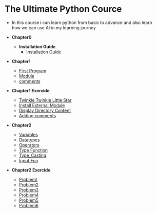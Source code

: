 # The Ultimate Python Cource
- In this course i can learn python from basic to advance and also learn how we can use AI in my learning journey

- **Chapter0**
  - **Installation Guide**
      - [Installation Guide](https://github.com/Sami606713/ultimate_python/tree/main/Chapter0)
- **Chapter1**
  - [First Program](https://github.com/Sami606713/ultimate_python/blob/main/Chapter1/first.py)
  - [Module](https://github.com/Sami606713/ultimate_python/blob/main/Chapter1/module.py)
  - [comments](https://github.com/Sami606713/ultimate_python/blob/main/Chapter1/comments.py)

- **Chapter1 Exercide**
  - [Twinkle Twinkle Little Star](https://github.com/Sami606713/ultimate_python/blob/main/Chapter1_exercise/problem1.py)
  - [Install External Module](https://github.com/Sami606713/ultimate_python/blob/main/Chapter1_exercise/problem3.py)
  - [Display Directory Content](https://github.com/Sami606713/ultimate_python/blob/main/Chapter1_exercise/problem4.py)
  - [Adding comments](https://github.com/Sami606713/ultimate_python/blob/main/Chapter1_exercise/problem5.py)

- **Chapter2**
  - [Variables](https://github.com/Sami606713/ultimate_python/blob/main/Chapter2/variable.py)
  - [Datatypes](https://github.com/Sami606713/ultimate_python/blob/main/Chapter2/datatypes.py)
  - [Operators](https://github.com/Sami606713/ultimate_python/blob/main/Chapter2/operators.py)
  - [Type Function](https://github.com/Sami606713/ultimate_python/blob/main/Chapter2/type_fun.py)
  - [Type_Casting](https://github.com/Sami606713/ultimate_python/blob/main/Chapter2/type_castin.py)
  - [Input Fun](https://github.com/Sami606713/ultimate_python/blob/main/Chapter2/input_fun.py)

-  **Chapter2 Exercide**
    - [Problem1](https://github.com/Sami606713/ultimate_python/blob/main/chapter2_exercise/problem1.py)
    - [Problem2](https://github.com/Sami606713/ultimate_python/blob/main/chapter2_exercise/problem2.py)
    - [Problem3](https://github.com/Sami606713/ultimate_python/blob/main/chapter2_exercise/problem3.py)
    - [Problem4](https://github.com/Sami606713/ultimate_python/blob/main/chapter2_exercise/problem4.py)
    - [Problem5](https://github.com/Sami606713/ultimate_python/blob/main/chapter2_exercise/problem5.py)
    - [Problem6](https://github.com/Sami606713/ultimate_python/blob/main/chapter2_exercise/problem6.py)

